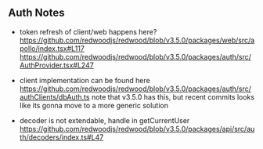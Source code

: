 ## Auth Notes


- token refresh of client/web happens here?
https://github.com/redwoodjs/redwood/blob/v3.5.0/packages/web/src/apollo/index.tsx#L117
https://github.com/redwoodjs/redwood/blob/v3.5.0/packages/auth/src/AuthProvider.tsx#L247

- client implementation can be found here
https://github.com/redwoodjs/redwood/blob/v3.5.0/packages/auth/src/authClients/dbAuth.ts
note that v3.5.0 has this, but recent commits looks like its gonna move to a more generic solution

- decoder is not extendable, handle in getCurrentUser
https://github.com/redwoodjs/redwood/blob/v3.5.0/packages/api/src/auth/decoders/index.ts#L47

